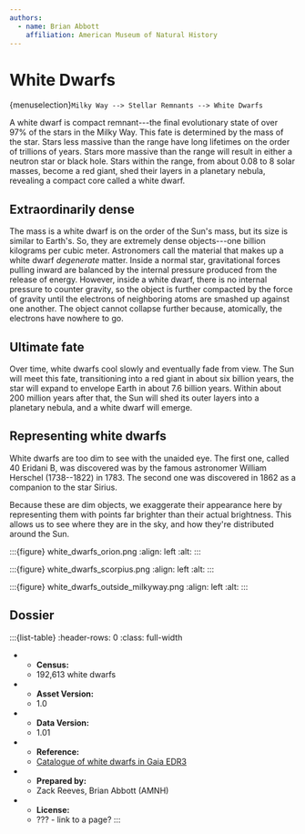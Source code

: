 ```yaml
---
authors:
  - name: Brian Abbott
    affiliation: American Museum of Natural History
---
```



# White Dwarfs

{menuselection}`Milky Way --> Stellar Remnants --> White Dwarfs`


A white dwarf is compact remnant---the final evolutionary state of over 97% of the stars in the Milky Way. This fate is determined by the mass of the star. Stars less massive than the range have long lifetimes on the order of trillions of years. Stars more massive than the range will result in either a neutron star or black hole. Stars within the range, from about 0.08 to 8 solar masses, become a red giant, shed their layers in a planetary nebula, revealing a compact core called a white dwarf.


## Extraordinarily dense

The mass is a white dwarf is on the order of the Sun's mass, but its size is similar to Earth's. So, they are extremely dense objects---one billion kilograms per cubic meter. Astronomers call the material that makes up a white dwarf *degenerate* matter. Inside a normal star, gravitational forces pulling inward are balanced by the internal pressure produced from the release of energy. However, inside a white dwarf, there is no internal pressure to counter gravity, so the object is further compacted by the force of gravity until the electrons of neighboring atoms are smashed up against one another. The object cannot collapse further because, atomically, the electrons have nowhere to go.


## Ultimate fate

Over time, white dwarfs cool slowly and eventually fade from view. The Sun will meet this fate, transitioning into a red giant in about six billion years, the star will expand to envelope Earth in about 7.6 billion years. Within about 200 million years after that, the Sun will shed its outer layers into a planetary nebula, and a white dwarf will emerge.


## Representing white dwarfs

White dwarfs are too dim to see with the unaided eye. The first one, called 40 Eridani B, was discovered was by the famous astronomer William Herschel (1738--1822) in 1783. The second one was discovered in 1862 as a companion to the star Sirius.

Because these are dim objects, we exaggerate their appearance here by representing them with points far brighter than their actual brightness. This allows us to see where they are in the sky, and how they're distributed around the Sun.


:::{figure} white_dwarfs_orion.png
:align: left
:alt: 
:::


:::{figure} white_dwarfs_scorpius.png
:align: left
:alt: 
:::


:::{figure} white_dwarfs_outside_milkyway.png
:align: left
:alt: 
:::




## Dossier
:::{list-table}
:header-rows: 0
:class: full-width

* - **Census:**
  - 192,613 white dwarfs
* - **Asset Version:**
  - 1.0
* - **Data Version:**
  - 1.01
* - **Reference:**
  - [Catalogue of white dwarfs in Gaia EDR3](https://doi.org/10.1093/mnras/stab2672)
* - **Prepared by:**
  - Zack Reeves, Brian Abbott (AMNH)
* - **License:**
  - ??? - link to a page?
:::